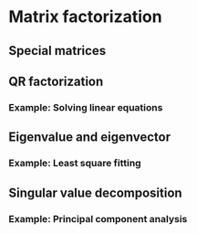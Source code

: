 # Matrix factorization
## Special matrices

## QR factorization
### Example: Solving linear equations

## Eigenvalue and eigenvector
### Example: Least square fitting

## Singular value decomposition
### Example: Principal component analysis